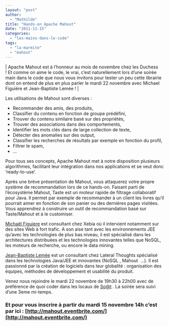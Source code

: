 ```yaml
---
layout: "post"
author: 
  - "Mathilde"
title: "Hands-on Apache Mahout"
date: "2011-11-15"
categories: 
  - "les-mains-dans-le-code"
tags: 
  - "la-marmite"
  - "mahout"
---
```


| Apache Mahout est à l’honneur au mois de novembre chez les Duchess ! Et comme on aime le code, le vrai, c’est naturellement lors d’une soirée main dans le code que nous vous invitons pour tester un peu cette librairie dont on entend de plus en plus parler le mardi 22 novembre avec Michael Figuière et Jean-Baptiste Lemée ! |

Les utilisations de Mahout sont diverses :

- Recommander des amis, des produits,
- Classifier du contenu en fonction de groupe prédéfini,
- Trouver du contenu similaire basé sur des propriétés,
- Trouver des associations dans des comportements,
- Identifier les mots clés dans de large collection de texte,
- Détecter des anomalies sur des output,
- Classifier les recherches de résultats par exemple en fonction du profil,
- Filtrer le spam,
- …

Pour tous ses concepts, Apache Mahout met à notre disposition plusieurs algorithmes, facilitant leur intégration dans nos applications et se veut donc ‘ready-to-use’.

Après une brève présentation de Mahout, vous attaquerez votre propre système de recommandation lors de ce hands-on. Faisant parti de l’écosystème Mahout, Taste est un moteur rapide de filtrage collaboratif pour Java. Il permet par exemple de recommander à un client les livres qu’il pourrait aimer en fonction de son panier ou des dernières pages visitées. Vous apprendrez à construire un outil de recommandation basé sur Taste/Mahout et à le customiser.

[Michaël Figuiere](http://twitter.com/mfiguiere) est consultant chez Xebia où il intervient notamment sur des sites Web à fort trafic. A son aise tant avec les environnements JEE qu’avec les technologies de plus bas niveau, il est spécialisé dans les architectures distribuées et les technologies innovantes telles que NoSQL, les moteurs de recherche, ou encore le data mining.

[Jean-Baptiste Lemée](http://www.twitter.com/jblemee) est un consultant chez Lateral Thoughts spécialisé dans les technologies Java/JEE et innovantes (NoSQL , Mahout  …). Il est passionné par la création de logiciels dans leur globalité : organisation des équipes, méthodes de développement et usabilité du produit.

Venez nous rejoindre le mardi 22 novembre de 19h30 à 22h00 avec de préférence de quoi coder dans les locaux de [So@t](http://www.soat.fr/) . La soirée sera suivi d’une 3eme mi-temps.

### Et pour vous inscrire à partir du mardi 15 novembre 14h c’est par ici : [http://mahout.eventbrite.com/](http://mahout.eventbrite.com/)
